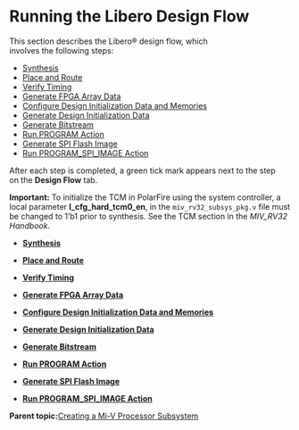 # Running the Libero Design Flow

This section describes the Libero® design flow, which<br /> involves the following steps:

-   [Synthesis](GUID-AEF649A5-D8E4-48F0-955F-E6BF46E8FB1F.md)
-   [Place and Route](GUID-DBB4CB87-EBC0-4CA6-9416-8A018E03DB33.md)
-   [Verify Timing](GUID-3BCC0BA2-C9C3-482B-9DA6-2B9955FA376F.md)
-   [Generate FPGA Array Data](GUID-F92C3316-2695-45E8-A174-DE8A5F36F189.md)
-   [Configure Design Initialization Data and Memories](GUID-D7546C2C-BCB6-4C95-80B9-52FBC50E4CA7.md)
-   [Generate Design Initialization Data](GUID-6654584B-3A5A-45E1-8EBE-9D69894A5144.md)
-   [Generate Bitstream](GUID-A2136ECF-E04D-40F5-A15A-1A80F9035231.md)
-   [Run PROGRAM Action](GUID-F1F4BAD9-BDD2-4B06-B35A-6CFC4360792A.md)
-   [Generate SPI Flash Image](GUID-D152521E-DB9E-4409-8802-4040CC12EBDD.md)
-   [Run PROGRAM\_SPI\_IMAGE Action](GUID-31695BB5-FC89-4ED8-9C21-4722A81255EE.md)

After each step is completed, a green tick mark appears next to the step<br /> on the **Design Flow** tab.

**Important:** To initialize the TCM in PolarFire using the system controller, a local parameter **l\_cfg\_hard\_tcm0\_en**, in the `miv_rv32_subsys_pkg.v` file must be changed to 1’b1 prior to synthesis. See the TCM section in the *MIV\_RV32 Handbook*.

-   **[Synthesis](GUID-AEF649A5-D8E4-48F0-955F-E6BF46E8FB1F.md)**  

-   **[Place and Route](GUID-DBB4CB87-EBC0-4CA6-9416-8A018E03DB33.md)**  

-   **[Verify Timing](GUID-3BCC0BA2-C9C3-482B-9DA6-2B9955FA376F.md)**  

-   **[Generate FPGA Array Data](GUID-F92C3316-2695-45E8-A174-DE8A5F36F189.md)**  

-   **[Configure Design Initialization Data and Memories](GUID-D7546C2C-BCB6-4C95-80B9-52FBC50E4CA7.md)**  

-   **[Generate Design Initialization Data](GUID-6654584B-3A5A-45E1-8EBE-9D69894A5144.md)**  

-   **[Generate Bitstream](GUID-A2136ECF-E04D-40F5-A15A-1A80F9035231.md)**  

-   **[Run PROGRAM Action](GUID-F1F4BAD9-BDD2-4B06-B35A-6CFC4360792A.md)**  

-   **[Generate SPI Flash Image](GUID-D152521E-DB9E-4409-8802-4040CC12EBDD.md)**  

-   **[Run PROGRAM\_SPI\_IMAGE Action](GUID-31695BB5-FC89-4ED8-9C21-4722A81255EE.md)**  


**Parent topic:**[Creating a Mi-V Processor Subsystem](GUID-EE94C957-B350-409F-8642-12DAB4A9E286.md)


